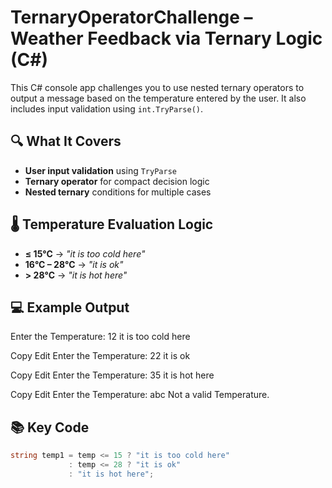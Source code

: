 # TernaryOperatorChallenge – Weather Feedback via Ternary Logic (C#)

This C# console app challenges you to use nested ternary operators to output a message based on the temperature entered by the user. It also includes input validation using `int.TryParse()`.

## 🔍 What It Covers

- **User input validation** using `TryParse`
- **Ternary operator** for compact decision logic
- **Nested ternary** conditions for multiple cases

## 🌡️ Temperature Evaluation Logic

- **≤ 15°C** → _"it is too cold here"_
- **16°C – 28°C** → _"it is ok"_
- **> 28°C** → _"it is hot here"_

## 💻 Example Output

Enter the Temperature:
12
it is too cold here

Copy
Edit
Enter the Temperature:
22
it is ok

Copy
Edit
Enter the Temperature:
35
it is hot here

Copy
Edit
Enter the Temperature:
abc
Not a valid Temperature.


## 📚 Key Code

```csharp
string temp1 = temp <= 15 ? "it is too cold here" 
             : temp <= 28 ? "it is ok" 
             : "it is hot here";

